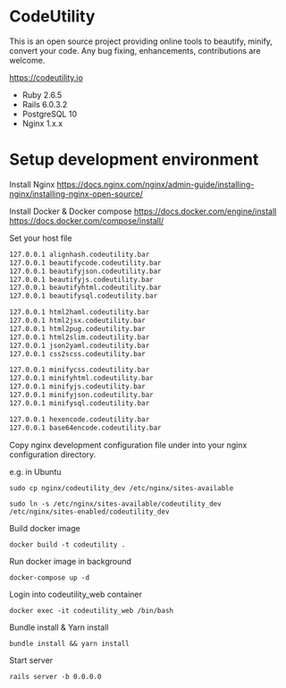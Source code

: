 # CodeUtility

This is an open source project providing online tools to beautify, minify, convert your code. Any bug fixing, enhancements, contributions are welcome.

https://codeutility.io

* Ruby 2.6.5
* Rails 6.0.3.2
* PostgreSQL 10
* Nginx 1.x.x

# Setup development environment

Install Nginx https://docs.nginx.com/nginx/admin-guide/installing-nginx/installing-nginx-open-source/

Install Docker & Docker compose https://docs.docker.com/engine/install https://docs.docker.com/compose/install/

Set your host file
```127.0.0.1 codeutility.bar
127.0.0.1 alignhash.codeutility.bar
127.0.0.1 beautifycode.codeutility.bar
127.0.0.1 beautifyjson.codeutility.bar
127.0.0.1 beautifyjs.codeutility.bar
127.0.0.1 beautifyhtml.codeutility.bar
127.0.0.1 beautifysql.codeutility.bar

127.0.0.1 html2haml.codeutility.bar
127.0.0.1 html2jsx.codeutility.bar
127.0.0.1 html2pug.codeutility.bar
127.0.0.1 html2slim.codeutility.bar
127.0.0.1 json2yaml.codeutility.bar
127.0.0.1 css2scss.codeutility.bar

127.0.0.1 minifycss.codeutility.bar
127.0.0.1 minifyhtml.codeutility.bar
127.0.0.1 minifyjs.codeutility.bar
127.0.0.1 minifyjson.codeutility.bar
127.0.0.1 minifysql.codeutility.bar

127.0.0.1 hexencode.codeutility.bar
127.0.0.1 base64encode.codeutility.bar
```

Copy nginx development configuration file under into your nginx configuration directory.

e.g. in Ubuntu

```sudo cp nginx/codeutility_dev /etc/nginx/sites-available```

```sudo ln -s /etc/nginx/sites-available/codeutility_dev /etc/nginx/sites-enabled/codeutility_dev```

Build docker image

```docker build -t codeutility .```

Run docker image in background

```docker-compose up -d```

Login into codeutility_web container

```docker exec -it codeutility_web /bin/bash```

Bundle install & Yarn install

```bundle install && yarn install```

Start server

```rails server -b 0.0.0.0```



















